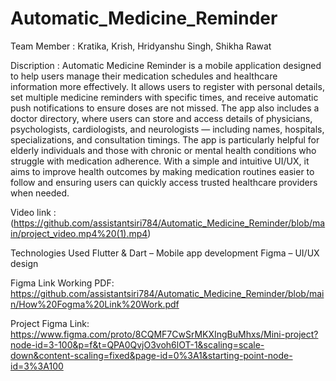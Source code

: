 # Automatic_Medicine_Reminder
Team Member : Kratika, Krish, Hridyanshu Singh, Shikha Rawat

Discription : Automatic Medicine Reminder is a mobile application designed to help users manage their medication schedules and healthcare information more effectively. It allows users to register with personal details, set multiple medicine reminders with specific times, and receive automatic push notifications to ensure doses are not missed. The app also includes a doctor directory, where users can store and access details of physicians, psychologists, cardiologists, and neurologists — including names, hospitals, specializations, and consultation timings.
The app is particularly helpful for elderly individuals and those with chronic or mental health conditions who struggle with medication adherence. With a simple and intuitive UI/UX, it aims to improve health outcomes by making medication routines easier to follow and ensuring users can quickly access trusted healthcare providers when needed.

Video link : (https://github.com/assistantsiri784/Automatic_Medicine_Reminder/blob/main/project_video.mp4%20(1).mp4)

Technologies Used
Flutter & Dart – Mobile app development
Figma – UI/UX design

Figma Link Working PDF: https://github.com/assistantsiri784/Automatic_Medicine_Reminder/blob/main/How%20Fogma%20Link%20Work.pdf

Project Figma Link: https://www.figma.com/proto/8CQMF7CwSrMKXIngBuMhxs/Mini-project?node-id=3-100&p=f&t=QPA0QvjO3voh6lOT-1&scaling=scale-down&content-scaling=fixed&page-id=0%3A1&starting-point-node-id=3%3A100
